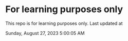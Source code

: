 # For learning purposes only
This repo is for learning purposes only.
Last updated at

Sunday, August 27, 2023 5:00:05 AM

